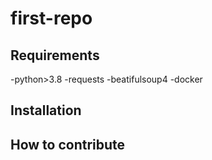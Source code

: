 # first-repo

## Requirements

-python>3.8
-requests
-beatifulsoup4
-docker

## Installation


## How to contribute

